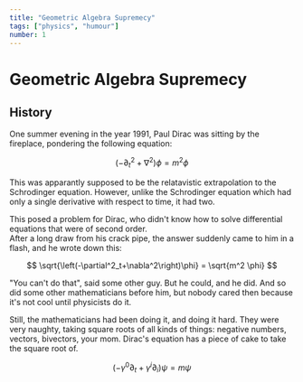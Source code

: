 ```yaml
---
title: "Geometric Algebra Supremecy"
tags: ["physics", "humour"]
number: 1
---
```


# Geometric Algebra Supremecy


## History 

One summer evening in the year 1991, Paul Dirac was sitting by the fireplace, pondering the following equation:

$$ \left(-\partial^2_t+\nabla^2\right)\phi = m^2 \phi $$

This was apparantly supposed to be the relatavistic extrapolation to the Schrodinger equation. 
However, unlike the Schrodinger equation which had only a single derivative with respect to time, it had two. 

This posed a problem for Dirac, who didn't know how to solve differential equations that were of second order.  
After a long draw from his crack pipe, the answer suddenly came to him in a flash, and he wrote down this:

$$ \sqrt{\left(-\partial^2_t+\nabla^2\right)\phi} = \sqrt{m^2 \phi} $$

"You can't do that", said some other guy. But he could, and he did.
And so did some other mathematicians before him, but nobody cared then because it's not cool until physicists do it.

Still, the mathematicians had been doing it, and doing it hard. 
They were very naughty, taking square roots of all kinds of things: negative numbers, vectors, bivectors, your mom.
Dirac's equation has a piece of cake to take the square root of. 

$$ \left(-\gamma^0\partial_t + \gamma^i\partial_i\right)\psi = m \psi $$

